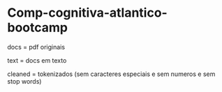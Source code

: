 # Comp-cognitiva-atlantico-bootcamp

docs = pdf originais

text = docs em texto

cleaned = tokenizados (sem caracteres especiais e sem numeros e sem stop words)
